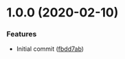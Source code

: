 # 1.0.0 (2020-02-10)


### Features

* Initial commit ([fbdd7ab](https://github.com/mongodb-ansible-roles/ansible-role-crypto-policy/commit/fbdd7ab8ea46dffe3f5a85c174db36b2d6c53a70))
